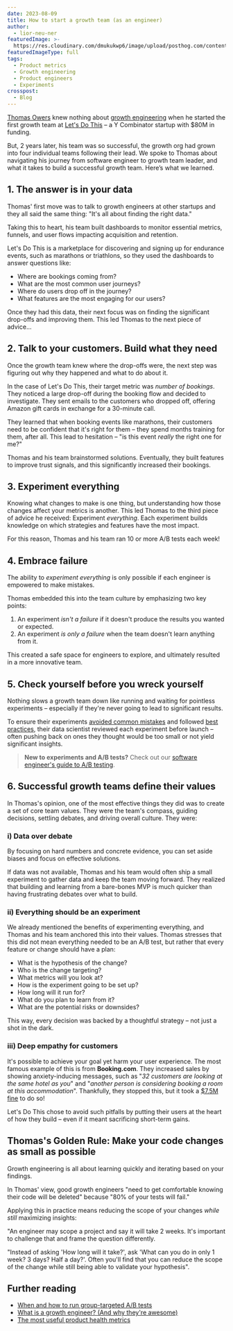 ```yaml
---
date: 2023-08-09
title: How to start a growth team (as an engineer)
author:
  - lior-neu-ner
featuredImage: >-
  https://res.cloudinary.com/dmukukwp6/image/upload/posthog.com/contents/images/blog/athlete-hog.jpeg
featuredImageType: full
tags:
  - Product metrics
  - Growth engineering
  - Product engineers
  - Experiments
crosspost:
  - Blog
---
```

[Thomas Owers](https://www.linkedin.com/in/thomasowers/) knew nothing about [growth engineering](/blog/what-is-a-growth-engineer) when he started the first growth team at [Let's Do This](https://www.letsdothis.com/) – a Y Combinator startup with $80M in funding.

But, 2 years later, his team was so successful, the growth org had grown into four individual teams following their lead. We spoke to Thomas about navigating his journey from software engineer to growth team leader, and what it takes to build a successful growth team. Here’s what we learned.

## 1. The answer is in your data

Thomas' first move was to talk to growth engineers at other startups and they all said the same thing: "It's all about finding the right data." 

Taking this to heart, his team built dashboards to monitor essential metrics, funnels, and user flows impacting acquisition and retention. 

Let's Do This is a marketplace for discovering and signing up for endurance events, such as marathons or triathlons, so they used the dashboards to answer questions like:

- Where are bookings coming from? 
- What are the most common user journeys? 
- Where do users drop off in the journey? 
- What features are the most engaging for our users? 

Once they had this data, their next focus was on finding the significant drop-offs and improving them. This led Thomas to the next piece of advice...

## 2. Talk to your customers. Build what they need

Once the growth team knew where the drop-offs were, the next step was figuring out why they happened and what to do about it. 

In the case of Let's Do This, their target metric was *number of bookings*. They noticed a large drop-off during the booking flow and decided to investigate. They sent emails to the customers who dropped off, offering Amazon gift cards in exchange for a 30-minute call.

They learned that when booking events like marathons, their customers need to be confident that it's right for them – they spend months training for them, after all. This lead to hesitation – "is this event _really_ the right one for me?"

Thomas and his team brainstormed solutions. Eventually, they built features to improve trust signals, and this significantly increased their bookings.

## 3. Experiment everything

Knowing what changes to make is one thing, but understanding how those changes affect your metrics is another. This led Thomas to the third piece of advice he received: Experiment *everything*. Each experiment builds knowledge on which strategies and features have the most impact.

For this reason, Thomas and his team ran 10 or more A/B tests each week! 

## 4. Embrace failure

The ability to *experiment everything* is only possible if each engineer is empowered to make mistakes. 

Thomas embedded this into the team culture by emphasizing two key points:

1. An experiment _isn't a failure_ if it doesn't produce the results you wanted or expected.
2. An experiment _is only a failure_ when the team doesn't learn anything from it. 

This created a safe space for engineers to explore, and ultimately resulted in a more innovative team.

## 5. Check yourself before you wreck yourself

Nothing slows a growth team down like running and waiting for pointless experiments – especially if they're never going to lead to significant results.

To ensure their experiments [avoided common mistakes](/blog/ab-testing-mistakes) and followed [best practices](/docs/feature-flags/best-practices), their data scientist reviewed each experiment before launch – often pushing back on ones they thought would be too small or not yield significant insights.

> **New to experiments and A/B tests?** Check out our [software engineer's guide to A/B testing](/blog/ab-testing-guide-for-engineers).

## 6. Successful growth teams define their values

In Thomas's opinion, one of the most effective things they did was to create a set of core team values. They were the team's compass, guiding decisions, settling debates, and driving overall culture. They were:

### i) Data over debate

By focusing on hard numbers and concrete evidence, you can set aside biases and focus on effective solutions.

If data was not available, Thomas and his team would often ship a small experiment to gather data and keep the team moving forward. They realized that building and learning from a bare-bones MVP is much quicker than having frustrating debates over what to build.

### ii) Everything should be an experiment

We already mentioned the benefits of experimenting everything, and Thomas and his team anchored this into their values. Thomas stresses that this did not mean everything needed to be an A/B test, but rather that every feature or change should have a plan:

- What is the hypothesis of the change?
- Who is the change targeting?
- What metrics will you look at?
- How is the experiment going to be set up?
- How long will it run for?
- What do you plan to learn from it?
- What are the potential risks or downsides?

This way, every decision was backed by a thoughtful strategy – not just a shot in the dark. 

### iii) Deep empathy for customers

It's possible to achieve your goal yet harm your user experience. The most famous example of this is from **Booking.com**. They increased sales by showing anxiety-inducing messages, such as "*32 customers are looking at the same hotel as you*" and "*another person is considering booking a room at this accommodation*". Thankfully, they stopped this, but it took a [$7.5M fine](https://www.gvh.hu/en/press_room/press_releases/press-releases-2020/gigantic-fine-imposed-on-booking.com-by-the-gvh) to do so!

Let's Do This chose to avoid such pitfalls by putting their users at the heart of how they build – even if it meant sacrificing short-term gains.

## Thomas's Golden Rule: Make your code changes as small as possible

Growth engineering is all about learning quickly and iterating based on your findings. 

In Thomas' view, good growth engineers "need to get comfortable knowing their code will be deleted" because "80% of your tests will fail."

Applying this in practice means reducing the scope of your changes *while still* maximizing insights:

"An engineer may scope a project and say it will take 2 weeks. It's important to challenge that and frame the question differently.

"Instead of asking 'How long will it take?', ask 'What can you do in only 1 week? 3 days? Half a day?'. Often you'll find that you can reduce the scope of the change while still being able to validate your hypothesis".

## Further reading

- [When and how to run group-targeted A/B tests](/blog/running-group-targeted-ab-tests)
- [What is a growth engineer? (And why they're awesome)](/blog/what-is-a-growth-engineer)
- [The most useful product health metrics](/blog/product-health-metrics)

<NewsletterForm />

